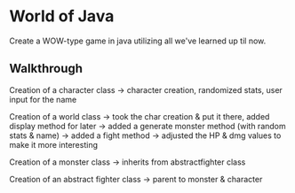 # World of Java

Create a WOW-type game in java utilizing all we've learned up til now.

## Walkthrough

Creation of a character class
    -> character creation, randomized stats, user input for the name

Creation of a world class
    -> took the char creation & put it there, added display method for later
    -> added a generate monster method (with random stats & name)
    -> added a fight method
    -> adjusted the HP & dmg values to make it more interesting

Creation of a monster class
    -> inherits from abstractfighter class

Creation of an abstract fighter class
    -> parent to monster & character